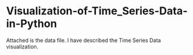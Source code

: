 # Visualization-of-Time_Series-Data-in-Python
Attached is the data file. I have described the Time Series Data visualization.
